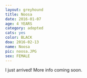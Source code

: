 ```yaml
---
layout: greyhound
title: Noosa
date: 2016-01-07
age: 4 YEARS
category: adopted
cats: yes
color: BLACK
doa: 2016-02-13
name: Noosa
pic: noosa.JPG
sex: FEMALE
---
```


I just arrived! More info coming soon.
